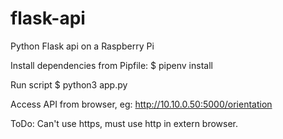 # flask-api
Python Flask api on a Raspberry Pi

Install dependencies from Pipfile:
$ pipenv install

Run script
$ python3 app.py

Access API from browser, eg:
http://10.10.0.50:5000/orientation

ToDo: Can't use https, must use http in extern browser. 
